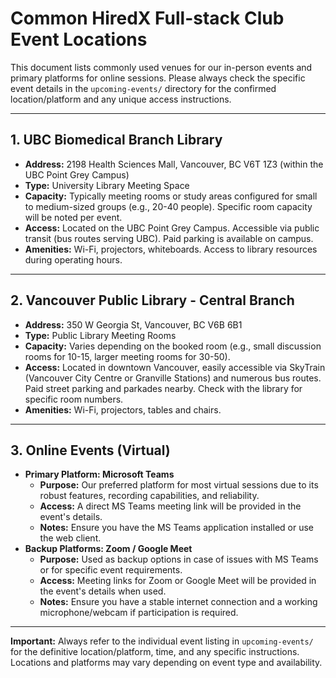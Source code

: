 # Common HiredX Full-stack Club Event Locations

This document lists commonly used venues for our in-person events and primary platforms for online sessions. Please always check the specific event details in the `upcoming-events/` directory for the confirmed location/platform and any unique access instructions.

---

## 1. **UBC Biomedical Branch Library**

* **Address:** 2198 Health Sciences Mall, Vancouver, BC V6T 1Z3 (within the UBC Point Grey Campus)
* **Type:** University Library Meeting Space
* **Capacity:** Typically meeting rooms or study areas configured for small to medium-sized groups (e.g., 20-40 people). Specific room capacity will be noted per event.
* **Access:** Located on the UBC Point Grey Campus. Accessible via public transit (bus routes serving UBC). Paid parking is available on campus.
* **Amenities:** Wi-Fi, projectors, whiteboards. Access to library resources during operating hours.

---

## 2. **Vancouver Public Library - Central Branch**

* **Address:** 350 W Georgia St, Vancouver, BC V6B 6B1
* **Type:** Public Library Meeting Rooms
* **Capacity:** Varies depending on the booked room (e.g., small discussion rooms for 10-15, larger meeting rooms for 30-50).
* **Access:** Located in downtown Vancouver, easily accessible via SkyTrain (Vancouver City Centre or Granville Stations) and numerous bus routes. Paid street parking and parkades nearby. Check with the library for specific room numbers.
* **Amenities:** Wi-Fi, projectors, tables and chairs.

---

## 3. **Online Events (Virtual)**

* **Primary Platform: Microsoft Teams**
    * **Purpose:** Our preferred platform for most virtual sessions due to its robust features, recording capabilities, and reliability.
    * **Access:** A direct MS Teams meeting link will be provided in the event's details.
    * **Notes:** Ensure you have the MS Teams application installed or use the web client.
* **Backup Platforms: Zoom / Google Meet**
    * **Purpose:** Used as backup options in case of issues with MS Teams or for specific event requirements.
    * **Access:** Meeting links for Zoom or Google Meet will be provided in the event's details when used.
    * **Notes:** Ensure you have a stable internet connection and a working microphone/webcam if participation is required.

---

**Important:** Always refer to the individual event listing in `upcoming-events/` for the definitive location/platform, time, and any specific instructions. Locations and platforms may vary depending on event type and availability.
